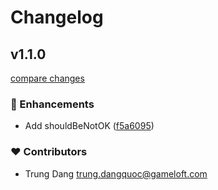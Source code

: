 # Changelog


## v1.1.0

[compare changes](https://github.com/namesmt/starter-ts/compare/v1.0.0...v1.1.0)

### 🚀 Enhancements

- Add shouldBeNotOK ([f5a6095](https://github.com/namesmt/starter-ts/commit/f5a6095))

### ❤️ Contributors

- Trung Dang <trung.dangquoc@gameloft.com>

